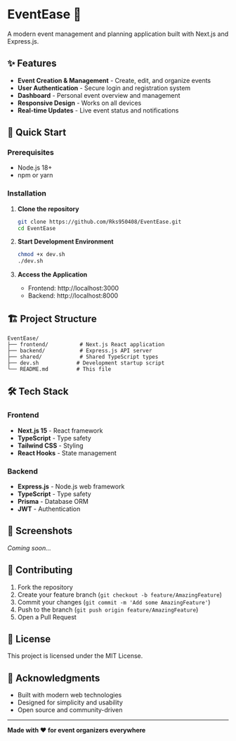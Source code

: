# EventEase 🎉

A modern event management and planning application built with Next.js and Express.js.

## ✨ Features

- **Event Creation & Management** - Create, edit, and organize events
- **User Authentication** - Secure login and registration system
- **Dashboard** - Personal event overview and management
- **Responsive Design** - Works on all devices
- **Real-time Updates** - Live event status and notifications

## 🚀 Quick Start

### Prerequisites
- Node.js 18+ 
- npm or yarn

### Installation

1. **Clone the repository**
   ```bash
   git clone https://github.com/Rks950408/EventEase.git
   cd EventEase
   ```

2. **Start Development Environment**
   ```bash
   chmod +x dev.sh
   ./dev.sh
   ```

3. **Access the Application**
   - Frontend: http://localhost:3000
   - Backend: http://localhost:8000

## 🏗️ Project Structure

```
EventEase/
├── frontend/          # Next.js React application
├── backend/           # Express.js API server
├── shared/            # Shared TypeScript types
├── dev.sh            # Development startup script
└── README.md         # This file
```

## 🛠️ Tech Stack

### Frontend
- **Next.js 15** - React framework
- **TypeScript** - Type safety
- **Tailwind CSS** - Styling
- **React Hooks** - State management

### Backend
- **Express.js** - Node.js web framework
- **TypeScript** - Type safety
- **Prisma** - Database ORM
- **JWT** - Authentication

## 📱 Screenshots

*Coming soon...*

## 🤝 Contributing

1. Fork the repository
2. Create your feature branch (`git checkout -b feature/AmazingFeature`)
3. Commit your changes (`git commit -m 'Add some AmazingFeature'`)
4. Push to the branch (`git push origin feature/AmazingFeature`)
5. Open a Pull Request

## 📄 License

This project is licensed under the MIT License.

## 🙏 Acknowledgments

- Built with modern web technologies
- Designed for simplicity and usability
- Open source and community-driven

---

**Made with ❤️ for event organizers everywhere** 